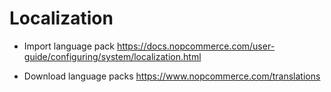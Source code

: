# Localization

- Import language pack
  https://docs.nopcommerce.com/user-guide/configuring/system/localization.html

- Download language packs
  https://www.nopcommerce.com/translations

